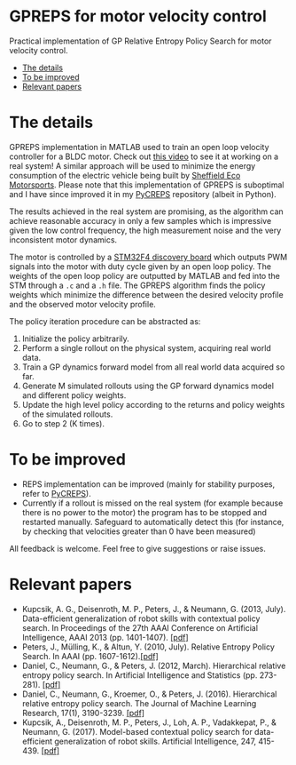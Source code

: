# GPREPS for motor velocity control

Practical implementation of GP Relative Entropy Policy Search for motor velocity control.

- [The details](#the-details)
- [To be improved](#to-be-improved)
- [Relevant papers](#relevant-papers)

# The details

GPREPS implementation in MATLAB used to train an open loop velocity controller for a BLDC motor. Check out [this video](https://www.youtube.com/watch?v=OJgzYbGpAFg) to see it at working on a real system! A similar approach will be used to minimize the energy consumption of the electric vehicle being built by [Sheffield Eco Motorsports](https://github.com/SheffieldEcoMotorsports). Please note that this implementation of GPREPS is suboptimal and I have since improved it in my [PyCREPS](https://github.com/RicardoDominguez/PyCREPS) repository (albeit in Python).

The results achieved in the real system are promising, as the algorithm can achieve reasonable accuracy in only a few samples which is impressive given the low control frequency, the high measurement noise and the very inconsistent motor dynamics.

The motor is controlled by a [STM32F4 discovery board](https://www.st.com/en/microcontrollers/stm32f4-series.html) which outputs PWM signals into the motor with duty cycle given by an open loop policy. The weights of the open loop policy are outputted by MATLAB and fed into the STM through a ``.c`` and a ``.h`` file. The GPREPS algorithm finds the policy weights which minimize the difference between the desired velocity profile and the observed motor velocity profile.

The policy iteration procedure can be abstracted as:
1. Initialize the policy arbitrarily.
2. Perform a single rollout on the physical system, acquiring real world data.
3. Train a GP dynamics forward model from all real world data acquired so far.
4. Generate M simulated rollouts using the GP forward dynamics model and different policy weights.
5. Update the high level policy according to the returns and policy weights of the simulated
   rollouts.
6. Go to step 2 (K times).

# To be improved

 * REPS implementation can be improved (mainly for stability purposes, refer to [PyCREPS](https://github.com/RicardoDominguez/PyCREPS)).
 * Currently if a rollout is missed on the real system (for example because there is no power to the motor) the program has to be stopped and restarted manually. Safeguard to automatically detect this (for instance, by checking that velocities greater than 0 have been measured)

 All feedback is welcome. Feel free to give suggestions or raise issues.

# Relevant papers
* Kupcsik, A. G., Deisenroth, M. P., Peters, J., & Neumann, G. (2013, July). Data-efficient generalization of robot skills with contextual policy search. In Proceedings of the 27th AAAI Conference on Artificial Intelligence, AAAI 2013 (pp. 1401-1407). [[pdf]](https://www.aaai.org/ocs/index.php/AAAI/AAAI13/paper/viewFile/6322/6842)
* Peters, J., Mülling, K., & Altun, Y. (2010, July). Relative Entropy Policy Search. In AAAI (pp. 1607-1612).[[pdf]](http://www.aaai.org/ocs/index.php/AAAI/AAAI10/paper/viewFile/1851/2264)
* Daniel, C., Neumann, G., & Peters, J. (2012, March). Hierarchical relative entropy policy search. In Artificial Intelligence and Statistics (pp. 273-281). [[pdf]](http://www.jmlr.org/proceedings/papers/v22/daniel12/daniel12.pdf)
* Daniel, C., Neumann, G., Kroemer, O., & Peters, J. (2016). Hierarchical relative entropy policy search. The Journal of Machine Learning Research, 17(1), 3190-3239. [[pdf]](http://www.jmlr.org/papers/volume17/15-188/15-188.pdf)
* Kupcsik, A., Deisenroth, M. P., Peters, J., Loh, A. P., Vadakkepat, P., & Neumann, G. (2017). Model-based contextual policy search for data-efficient generalization of robot skills. Artificial Intelligence, 247, 415-439. [[pdf]](http://eprints.lincoln.ac.uk/25774/1/Kupcsik_AIJ_2015.pdf)
